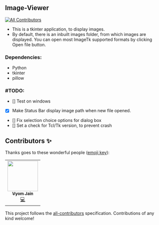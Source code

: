 ## Image-Viewer
<!-- ALL-CONTRIBUTORS-BADGE:START - Do not remove or modify this section -->
[![All Contributors](https://img.shields.io/badge/all_contributors-1-orange.svg?style=flat-square)](#contributors-)
<!-- ALL-CONTRIBUTORS-BADGE:END -->

- This is a tkinter application, to display images. 
- By default, there is an inbuilt images folder, from which images are displayed. You can open most ImageTk supported formats by clicking Open file button.

### Dependencies:
- Python 
- tkinter
- pillow

### #TODO:
- [] Test on windows 
- [x] Make Status Bar display image path when new file opened.
- [] Fix selection choice options for dialog box 
- [] Set a check for Tcl/Tk version, to prevent crash

## Contributors ✨

Thanks goes to these wonderful people ([emoji key](https://allcontributors.org/docs/en/emoji-key)):

<!-- ALL-CONTRIBUTORS-LIST:START - Do not remove or modify this section -->
<!-- prettier-ignore-start -->
<!-- markdownlint-disable -->
<table>
  <tr>
    <td align="center"><a href="http://www.stackoverflow.com"><img src="https://avatars0.githubusercontent.com/u/62864373?v=4" width="100px;" alt=""/><br /><sub><b>Vyom Jain</b></sub></a><br /><a href="https://github.com/Vyvy-vi/Image-Viewer-tkinter/commits?author=Vyvy-vi" title="Code">💻</a></td>
  </tr>
</table>

<!-- markdownlint-enable -->
<!-- prettier-ignore-end -->
<!-- ALL-CONTRIBUTORS-LIST:END -->

This project follows the [all-contributors](https://github.com/all-contributors/all-contributors) specification. Contributions of any kind welcome!